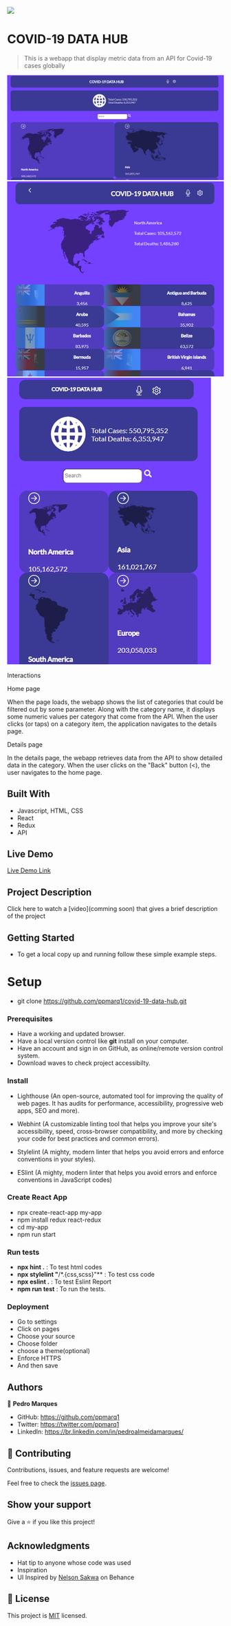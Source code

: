 ![](https://img.shields.io/badge/Microverse-blueviolet)

# COVID-19 DATA HUB

> This is a webapp that display metric data from an API for Covid-19 cases globally

![screenshot](./src/images/homepage.png)
![screenshot](./src/images/Countrydetails.png)
![screenshot](./src/images/mobile.png)

Interactions

Home page

When the page loads, the webapp shows the list of categories that could be filtered out by some parameter.
Along with the category name, it displays some numeric values per category that come from the API.
When the user clicks (or taps) on a category item, the application navigates to the details page.

Details page

In the details page, the webapp retrieves data from the API to show detailed data in the category.
When the user clicks on the "Back" button (<), the user navigates to the home page.

## Built With

- Javascript, HTML, CSS
- React
- Redux
- API

## Live Demo

[Live Demo Link](netlify.app/)

## Project Description

Click here to watch a [video](comming soon) that gives a brief description of the project

## Getting Started

- To get a local copy up and running follow these simple example steps.

# Setup

- git clone https://github.com/ppmarq1/covid-19-data-hub.git

### Prerequisites

- Have a working and updated browser.
- Have a local version control like **git** install on your computer.
- Have an account and sign in on GitHub, as online/remote version control system.
- Download waves to check project accessibilty.

### Install

- Lighthouse (An open-source, automated tool for improving the quality of web pages. It has audits for performance, accessibility, progressive web apps, SEO and more).

- Webhint (A customizable linting tool that helps you improve your site's accessibility, speed, cross-browser compatibility, and more by checking your code for best practices and common errors).

- Stylelint (A mighty, modern linter that helps you avoid errors and enforce conventions in your styles).

- ESlint (A mighty, modern linter that helps you avoid errors and enforce conventions in JavaScript codes)

### Create React App

- npx create-react-app my-app
- npm install redux react-redux
- cd my-app
- npm run start

### Run tests

- **npx hint .** : To test html codes
- **npx stylelint "**/\*.{css,scss}"\*\* : To test css code
- **npx eslint .** : To test Eslint Report
- **npm run test** : To run the tests.

### Deployment

- Go to settings
- Click on pages
- Choose your source
- Choose folder
- choose a theme(optional)
- Enforce HTTPS
- And then save

## Authors

👤 **Pedro Marques**

- GitHub: https://github.com/ppmarq1
- Twitter: https://twitter.com/ppmarq1
- LinkedIn: https://br.linkedin.com/in/pedroalmeidamarques/

## 🤝 Contributing

Contributions, issues, and feature requests are welcome!

Feel free to check the [issues page](https://github.com/ppmarq1/covid-19-data-hub/issues).

## Show your support

Give a ⭐️ if you like this project!

## Acknowledgments

- Hat tip to anyone whose code was used
- Inspiration
- UI Inspired by [Nelson Sakwa](<https://www.behance.net/gallery/31579789/Ballhead-App-(Free-PSDs)>) on Behance

## 📝 License

This project is [MIT](./MIT.md) licensed.
